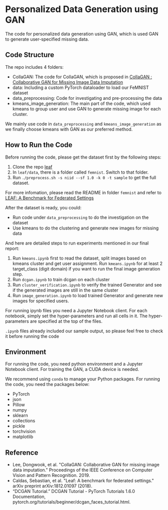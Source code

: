 # Personalized Data Generation using GAN

The code for personalized data generation using GAN, which is used GAN to generate user-specified missing data.

## Code Structure

The repo includes 4 folders:
- CollaGAN: The code for CollaGAN, which is proposed in [CollaGAN : Collaborative GAN for Missing Image Data Imputation](https://arxiv.org/abs/1901.09764)
- data: Including a custom PyTorch dataloader to load our FeMNIST dataset
- data_preprocessing: Code for investigating and pre-processing the data
- kmeans_image_generation: The main part of the code, which used kmeans to group user and use GAN to generate missing image for each cluster.

We mainly use code in `data_preprocessing` and `kmeans_image_generation` as we finally choose kmeans with GAN as our preferred method.

## How to Run the Code

Before running the code, please get the dataset first by the following steps:
1. Clone the repo [leaf](https://github.com/TalwalkarLab/leaf)
2. In `leaf/data`, there is a folder called `femnist`. Switch to that folder.
3. Run `./preprocess.sh -s niid --sf 1.0 -k 0 -t sample` to get the full dataset.

For more infomation, please read the README in folder `femnist` and refer to [LEAF: A Benchmark for Federated Settings](https://arxiv.org/abs/1812.01097)

After the dataset is ready, you could:
- Run code under `data_preprocessing` to do the investigation on the dataset
- Use kmeans to do the clustering and generate new images for missing data

And here are detailed steps to run experiments mentioned in our final report:
1. Run `kmeans.ipynb` first to read the dataset, split images based on kmeans cluster and get user assignment. Run `kmeans.ipynb` for at least 2 target_class (digit domain) if you want to run the final image generation step.
2. Run `dcgan.ipynb` to train dcgan on each cluster
3. Run `cluster_verification.ipynb` to verify the trained Generator and see if the generated images are still in the same cluster
4. Run `image_generation.ipynb` to load trained Generator and generate new images for specified users.

For running ipynb files you need a Jupyter Notebook client. For each notebook, simply set the hyper-parameters and run all cells in it. The hyper-parameters are specified at the top of the files.

`.ipynb` files already included our sample output, so please feel free to check it before running the code

## Environment

For running the code, you need python environment and a Jupyter Notebook client. For training the GAN, a CUDA device is needed.

We recommend using `conda` to manage your Python packages. For running the code, you need the packages below:
- PyTorch
- json
- Pillow
- numpy
- sklearn
- collections
- pickle
- torchvision
- matplotlib

## Reference
- Lee, Dongwook, et al. "CollaGAN: Collaborative GAN for missing image data imputation." Proceedings of the IEEE Conference on Computer Vision and Pattern Recognition. 2019.
- Caldas, Sebastian, et al. "Leaf: A benchmark for federated settings." arXiv preprint arXiv:1812.01097 (2018).
- “DCGAN Tutorial.” DCGAN Tutorial - PyTorch Tutorials 1.6.0 Documentation, pytorch.org/tutorials/beginner/dcgan_faces_tutorial.html.
